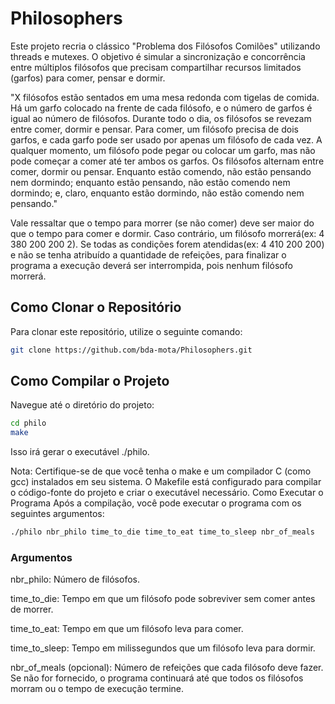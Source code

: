 # Philosophers 

Este projeto recria o clássico "Problema dos Filósofos Comilões" utilizando threads e mutexes. O objetivo é simular a sincronização e concorrência entre múltiplos filósofos que precisam compartilhar recursos limitados (garfos) para comer, pensar e dormir.

"X filósofos estão sentados em uma mesa redonda com tigelas de comida. Há um garfo colocado na frente de cada filósofo, e o número de garfos é igual ao número de filósofos. Durante todo o dia, os filósofos se revezam entre comer, dormir e pensar. Para comer, um filósofo precisa de dois garfos, e cada garfo pode ser usado por apenas um filósofo de cada vez. A qualquer momento, um filósofo pode pegar ou colocar um garfo, mas não pode começar a comer até ter ambos os garfos. Os filósofos alternam entre comer, dormir ou pensar. Enquanto estão comendo, não estão pensando nem dormindo; enquanto estão pensando, não estão comendo nem dormindo; e, claro, enquanto estão dormindo, não estão comendo nem pensando."

Vale ressaltar que o tempo para morrer (se não comer) deve ser maior do que o tempo para comer e dormir. Caso contrário, um filósofo morrerá(ex: 4 380 200 200 2). Se todas as condições forem atendidas(ex: 4 410 200 200) e não se tenha atribuído a quantidade de refeições, para finalizar o programa a execução deverá ser interrompida, pois nenhum filósofo morrerá.

## Como Clonar o Repositório

Para clonar este repositório, utilize o seguinte comando:

```bash
git clone https://github.com/bda-mota/Philosophers.git
```

## Como Compilar o Projeto
Navegue até o diretório do projeto:

```bash
cd philo
make
```
Isso irá gerar o executável ./philo.

Nota: Certifique-se de que você tenha o make e um compilador C (como gcc) instalados em seu sistema. O Makefile está configurado para compilar o código-fonte do projeto e criar o executável necessário.
Como Executar o Programa
Após a compilação, você pode executar o programa com os seguintes argumentos:

```bash
./philo nbr_philo time_to_die time_to_eat time_to_sleep nbr_of_meals
```
### Argumentos

nbr_philo: Número de filósofos.

time_to_die: Tempo em que um filósofo pode sobreviver sem comer antes de morrer.

time_to_eat: Tempo em que um filósofo leva para comer.

time_to_sleep: Tempo em milissegundos que um filósofo leva para dormir.

nbr_of_meals (opcional): Número de refeições que cada filósofo deve fazer. Se não for fornecido, o programa continuará até que todos os filósofos morram ou o tempo de execução termine.
